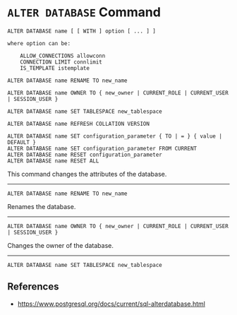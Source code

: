 # `ALTER DATABASE` Command

```
ALTER DATABASE name [ [ WITH ] option [ ... ] ]

where option can be:

    ALLOW_CONNECTIONS allowconn
    CONNECTION LIMIT connlimit
    IS_TEMPLATE istemplate

ALTER DATABASE name RENAME TO new_name

ALTER DATABASE name OWNER TO { new_owner | CURRENT_ROLE | CURRENT_USER | SESSION_USER }

ALTER DATABASE name SET TABLESPACE new_tablespace

ALTER DATABASE name REFRESH COLLATION VERSION

ALTER DATABASE name SET configuration_parameter { TO | = } { value | DEFAULT }
ALTER DATABASE name SET configuration_parameter FROM CURRENT
ALTER DATABASE name RESET configuration_parameter
ALTER DATABASE name RESET ALL
```

This command changes the attributes of the database.

---

```
ALTER DATABASE name RENAME TO new_name
```

Renames the database.

---

```
ALTER DATABASE name OWNER TO { new_owner | CURRENT_ROLE | CURRENT_USER | SESSION_USER }
```

Changes the owner of the database.

---

```
ALTER DATABASE name SET TABLESPACE new_tablespace
```



## References

- https://www.postgresql.org/docs/current/sql-alterdatabase.html
